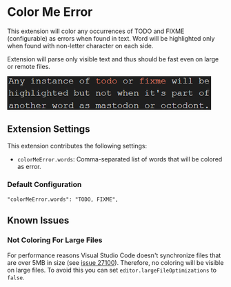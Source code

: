 Color Me Error
==============

This extension will color any occurrences of TODO and FIXME (configurable) as
errors when found in text. Word will be highlighted only when found with
non-letter character on each side.

Extension will parse only visible text and thus should be fast even on large
or remote files.

![Screenshot](https://raw.githubusercontent.com/medo64/colormeerror/main/images/screenshot.png)


## Extension Settings

This extension contributes the following settings:

* `colorMeError.words`: Comma-separated list of words that will be colored as
                        error.


### Default Configuration

    "colorMeError.words": "TODO, FIXME",


## Known Issues

### Not Coloring For Large Files

For performance reasons Visual Studio Code doesn't synchronize files that are
over 5MB in size (see [issue 27100](https://github.com/Microsoft/vscode/issues/27100)).
Therefore, no coloring will be visible on large files. To avoid this you can
set `editor.largeFileOptimizations` to `false`.
